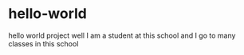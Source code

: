 # hello-world
 hello world project
well I am a student at this school and I go to many classes in this school 
